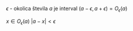 $\epsilon$ - okolica števila $a$ je interval $(a - \epsilon, a + \epsilon) = O_\epsilon(a)$


$x \in O_\epsilon(a)$
$|a - x| < \epsilon$
